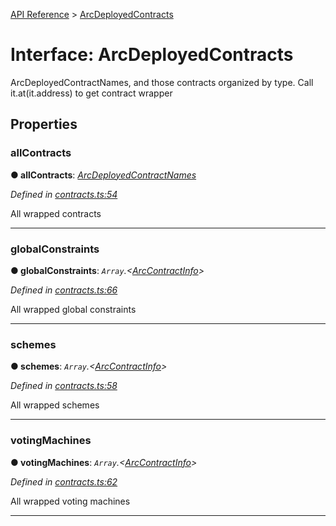 [API Reference](../README.md) > [ArcDeployedContracts](../interfaces/ArcDeployedContracts.md)



# Interface: ArcDeployedContracts


ArcDeployedContractNames, and those contracts organized by type. Call it.at(it.address) to get contract wrapper


## Properties
<a id="allContracts"></a>

###  allContracts

**●  allContracts**:  *[ArcDeployedContractNames](ArcDeployedContractNames.md)* 

*Defined in [contracts.ts:54](https://github.com/daostack/arc.js/blob/616f6e7/lib/contracts.ts#L54)*



All wrapped contracts




___

<a id="globalConstraints"></a>

###  globalConstraints

**●  globalConstraints**:  *`Array`.<[ArcContractInfo](ArcContractInfo.md)>* 

*Defined in [contracts.ts:66](https://github.com/daostack/arc.js/blob/616f6e7/lib/contracts.ts#L66)*



All wrapped global constraints




___

<a id="schemes"></a>

###  schemes

**●  schemes**:  *`Array`.<[ArcContractInfo](ArcContractInfo.md)>* 

*Defined in [contracts.ts:58](https://github.com/daostack/arc.js/blob/616f6e7/lib/contracts.ts#L58)*



All wrapped schemes




___

<a id="votingMachines"></a>

###  votingMachines

**●  votingMachines**:  *`Array`.<[ArcContractInfo](ArcContractInfo.md)>* 

*Defined in [contracts.ts:62](https://github.com/daostack/arc.js/blob/616f6e7/lib/contracts.ts#L62)*



All wrapped voting machines




___


